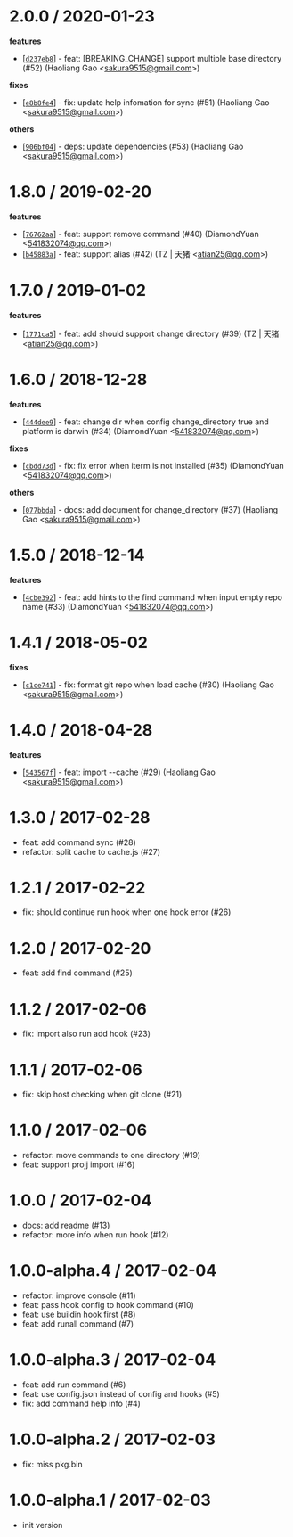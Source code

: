 
2.0.0 / 2020-01-23
==================

**features**
  * [[`d237eb8`](http://github.com/popomore/projj/commit/d237eb8bb617b12665d570530cd200723f32de33)] - feat: [BREAKING_CHANGE] support multiple base directory (#52) (Haoliang Gao <<sakura9515@gmail.com>>)

**fixes**
  * [[`e8b8fe4`](http://github.com/popomore/projj/commit/e8b8fe4ccb1064698c6da3cbf121942f1071bdb6)] - fix: update help infomation for sync (#51) (Haoliang Gao <<sakura9515@gmail.com>>)

**others**
  * [[`906bf04`](http://github.com/popomore/projj/commit/906bf04a68c5d26757bb3eb2a0e1ad67ae042b1b)] - deps: update dependencies (#53) (Haoliang Gao <<sakura9515@gmail.com>>)

1.8.0 / 2019-02-20
==================

**features**
  * [[`76762aa`](http://github.com/popomore/projj/commit/76762aa2e44c6bf573fc3f58287b41d87bafea63)] - feat: support remove command (#40) (DiamondYuan <<541832074@qq.com>>)
  * [[`b45883a`](http://github.com/popomore/projj/commit/b45883a8e4c2c143ca8a9704e2270299edc70289)] - feat: support alias (#42) (TZ | 天猪 <<atian25@qq.com>>)

1.7.0 / 2019-01-02
==================

**features**
  * [[`1771ca5`](http://github.com/popomore/projj/commit/1771ca59300dba7a69108ef70e0f5dc957281c7d)] - feat: add should support change directory (#39) (TZ | 天猪 <<atian25@qq.com>>)

1.6.0 / 2018-12-28
==================

**features**
  * [[`444dee9`](http://github.com/popomore/projj/commit/444dee99bc8341d817105bce2c135f7b3af7a6e0)] - feat: change dir when config change_directory true and platform is darwin (#34) (DiamondYuan <<541832074@qq.com>>)

**fixes**
  * [[`cbdd73d`](http://github.com/popomore/projj/commit/cbdd73d0890891bd9e4a42f092324720b8979672)] - fix: fix error when iterm is not installed (#35) (DiamondYuan <<541832074@qq.com>>)

**others**
  * [[`077bbda`](http://github.com/popomore/projj/commit/077bbda7775fc5d345884f735e958fb6d2cf8e7a)] - docs: add document for change_directory (#37) (Haoliang Gao <<sakura9515@gmail.com>>)

1.5.0 / 2018-12-14
==================

**features**
  * [[`4cbe392`](http://github.com/popomore/projj/commit/4cbe39294823ca95fe15627e7e1b73a9b256b1b7)] - feat: add hints to the find command when input empty repo name (#33) (DiamondYuan <<541832074@qq.com>>)

1.4.1 / 2018-05-02
==================

**fixes**
  * [[`c1ce741`](http://github.com/popomore/projj/commit/c1ce741348c8e8d6f0815d424bb49e30e7c7a26f)] - fix: format git repo when load cache (#30) (Haoliang Gao <<sakura9515@gmail.com>>)

1.4.0 / 2018-04-28
==================

**features**
  * [[`543567f`](http://github.com/popomore/projj/commit/543567ff09f298c82333fd26ed0b2fc8d92117ff)] - feat: import --cache (#29) (Haoliang Gao <<sakura9515@gmail.com>>)

1.3.0 / 2017-02-28
==================

  * feat: add command sync (#28)
  * refactor: split cache to cache.js (#27)

1.2.1 / 2017-02-22
==================

  * fix: should continue run hook when one hook error (#26)

1.2.0 / 2017-02-20
==================

  * feat: add find command (#25)

1.1.2 / 2017-02-06
==================

  * fix: import also run add hook (#23)

1.1.1 / 2017-02-06
==================

  * fix: skip host checking when git clone (#21)

1.1.0 / 2017-02-06
==================

  * refactor: move commands to one directory (#19)
  * feat: support projj import (#16)

1.0.0 / 2017-02-04
==================

  * docs: add readme (#13)
  * refactor: more info when run hook (#12)

1.0.0-alpha.4 / 2017-02-04
==========================

  * refactor: improve console (#11)
  * feat: pass hook config to hook command (#10)
  * feat: use buildin hook first (#8)
  * feat: add runall command (#7)

1.0.0-alpha.3 / 2017-02-04
==========================

  * feat: add run command (#6)
  * feat: use config.json instead of config and hooks (#5)
  * fix: add command help info (#4)

1.0.0-alpha.2 / 2017-02-03
==========================

  * fix: miss pkg.bin

1.0.0-alpha.1 / 2017-02-03
=========================

  * init version

